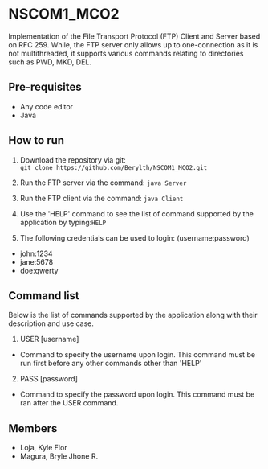 # NSCOM1_MCO2
Implementation of the File Transport Protocol (FTP) Client and Server based on RFC 259. While, the FTP server only allows up to one-connection as it is not multithreaded, it supports various commands relating to directories such as PWD, MKD, DEL. 

## Pre-requisites
- Any code editor
- Java

## How to run
1) Download the repository via git:  
`git clone https://github.com/Berylth/NSCOM1_MCO2.git`

2) Run the FTP server via the command:
`java Server`

3) Run the FTP client via the command:
`java Client`

4) Use the 'HELP' command to see the list of command supported by the application by typing:`HELP`

5) The following credentials can be used to login: (username:password)
- john:1234 
- jane:5678
- doe:qwerty
  
## Command list
Below is the list of commands supported by the application along with their description and use case.

1) USER [username]
- Command to specify the username upon login. This command must be run first before any other commands other than 'HELP'
2) PASS [password]
- Command to specify the password upon login. This command must be ran after the USER command.
  
## Members
- Loja, Kyle Flor
- Magura, Bryle Jhone R.
